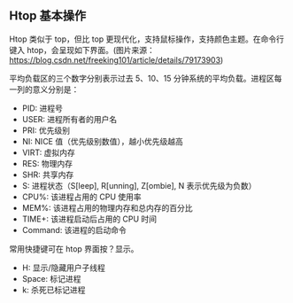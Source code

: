 ## Htop 基本操作

Htop 类似于 top，但比 top 更现代化，支持鼠标操作，支持颜色主题。在命令行键入 htop，会呈现如下界面。(图片来源：https://blog.csdn.net/freeking101/article/details/79173903)


平均负载区的三个数字分别表示过去 5、10、15 分钟系统的平均负载。进程区每一列的意义分别是：
- PID: 进程号
- USER: 进程所有者的用户名
- PRI: 优先级别
- NI: NICE 值（优先级别数值），越小优先级越高
- VIRT: 虚拟内存
- RES: 物理内存
- SHR: 共享内存
- S: 进程状态（S[leep], R[unning], Z[ombie], N 表示优先级为负数）
- CPU%: 该进程占用的 CPU 使用率
- MEM%: 该进程占用的物理内存和总内存的百分比
- TIME+: 该进程启动后占用的 CPU 时间
- Command: 该进程的启动命令

常用快捷键可在 htop 界面按？显示。

- H: 显示/隐藏用户子线程
- Space: 标记进程
- k: 杀死已标记进程
